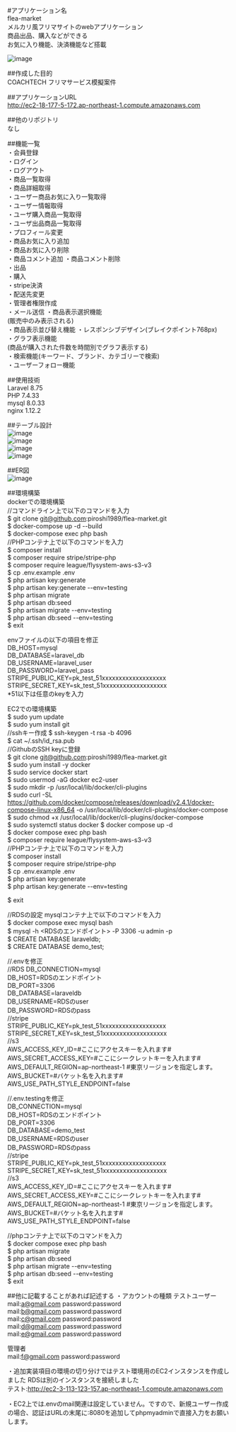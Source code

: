 #アプリケーション名  
flea-market  
メルカリ風フリマサイトのwebアプリケーション  
商品出品、購入などができる  
お気に入り機能、決済機能など搭載  
  
![image](https://github.com/piroshi1989/flea-market/assets/123999429/fce8be5e-91b4-4dea-8936-b8c2acecf185)
  
  
##作成した目的  
COACHTECH フリマサービス模擬案件  
  
##アプリケーションURL  
http://ec2-18-177-5-172.ap-northeast-1.compute.amazonaws.com  
  
##他のリポジトリ  
なし  
  
##機能一覧  
・会員登録  
・ログイン  
・ログアウト  
・商品一覧取得  
・商品詳細取得  
・ユーザー商品お気に入り一覧取得  
・ユーザー情報取得  
・ユーザ購入商品一覧取得  
・ユーザ出品商品一覧取得  
・プロフィール変更  
・商品お気に入り追加  
・商品お気に入り削除  
・商品コメント追加 
・商品コメント削除  
・出品  
・購入  
・stripe決済  
・配送先変更  
・管理者権限作成  
・メール送信
・商品表示選択機能  
(販売中のみ表示される)  
・商品表示並び替え機能
・レスポンシブデザイン(ブレイクポイント768px)  
・グラフ表示機能  
(商品が購入された件数を時間別でグラフ表示する)  
・検索機能(キーワード、ブランド、カテゴリーで検索)  
・ユーザーフォロー機能  
  
##使用技術  
Laravel 8.75  
PHP 7.4.33  
mysql 8.0.33  
nginx 1.12.2  
  
##テーブル設計  
![image](https://github.com/piroshi1989/flea-market/assets/123999429/3be32db0-540f-464a-b698-670f52e4e35c)  
![image](https://github.com/piroshi1989/flea-market/assets/123999429/df0c6599-b738-431e-8f86-91af15ee6ad8)  
![image](https://github.com/piroshi1989/flea-market/assets/123999429/937e33a4-6f16-4704-9c72-cca3feee340a)  
![image](https://github.com/piroshi1989/flea-market/assets/123999429/f7c7fad4-b5d5-49f2-80c0-57f4d13e8dca)  
  
##ER図  
![image](https://github.com/piroshi1989/flea-market/assets/123999429/a1bd4bb9-314b-49c4-b283-ac569d2f7bf0)  
  
##環境構築  
dockerでの環境構築  
//コマンドライン上で以下のコマンドを入力  
$ git clone git@github.com:piroshi1989/flea-market.git  
$ docker-compose up -d --build  
$ docker-compose exec php bash  
//PHPコンテナ上で以下のコマンドを入力  
$ composer install  
$ composer require stripe/stripe-php  
$ composer require league/flysystem-aws-s3-v3  
$ cp .env.example .env  
$ php artisan key:generate  
$ php artisan key:generate --env=testing  
$ php artisan migrate  
$ php artisan db:seed  
$ php artisan migrate --env=testing  
$ php artisan db:seed --env=testing  
$ exit  
  
envファイルの以下の項目を修正  
DB_HOST=mysql  
DB_DATABASE=laravel_db  
DB_USERNAME=laravel_user  
DB_PASSWORD=laravel_pass  
STRIPE_PUBLIC_KEY=pk_test_51xxxxxxxxxxxxxxxxxxx  
STRIPE_SECRET_KEY=sk_test_51xxxxxxxxxxxxxxxxxxx  
*51以下は任意のkeyを入力  
  
EC2での環境構築  
$ sudo yum update  
$ sudo yum install git  
//sshキー作成
$ ssh-keygen -t rsa -b 4096  
$ cat ~/.ssh/id_rsa.pub  
//GithubのSSH keyに登録  
$ git clone git@github.com:piroshi1989/flea-market.git  
$ sudo yum install -y docker  
$ sudo service docker start  
$ sudo usermod -aG docker ec2-user  
$ sudo mkdir -p /usr/local/lib/docker/cli-plugins  
$ sudo curl -SL https://github.com/docker/compose/releases/download/v2.4.1/docker-compose-linux-x86_64 -o /usr/local/lib/docker/cli-plugins/docker-compose  
$ sudo chmod +x /usr/local/lib/docker/cli-plugins/docker-compose  
$ sudo systemctl status docker
$ docker compose up -d  
$ docker compose exec php bash  
$ composer require league/flysystem-aws-s3-v3  
//PHPコンテナ上で以下のコマンドを入力  
$ composer install  
$ composer require stripe/stripe-php  
$ cp .env.example .env  
$ php artisan key:generate  
$ php artisan key:generate --env=testing  

$ exit  
  
//RDSの設定 mysqlコンテナ上で以下のコマンドを入力  
$ docker compose exec mysql bash  
$ mysql -h <RDSのエンドポイント> -P 3306 -u admin -p  
$ CREATE DATABASE laraveldb;  
$ CREATE DATABASE demo_test;  
  
//.envを修正  
//RDS
DB_CONNECTION=mysql  
DB_HOST=RDSのエンドポイント  
DB_PORT=3306  
DB_DATABASE=laraveldb  
DB_USERNAME=RDSのuser  
DB_PASSWORD=RDSのpass  
//stripe  
STRIPE_PUBLIC_KEY=pk_test_51xxxxxxxxxxxxxxxxxxx  
STRIPE_SECRET_KEY=sk_test_51xxxxxxxxxxxxxxxxxxx  
//s3  
AWS_ACCESS_KEY_ID=#ここにアクセスキーを入れます#  
AWS_SECRET_ACCESS_KEY=#ここにシークレットキーを入れます#  
AWS_DEFAULT_REGION=ap-northeast-1 #東京リージョンを指定します。  
AWS_BUCKET=#バケット名を入れます#  
AWS_USE_PATH_STYLE_ENDPOINT=false  
  
//.env.testingを修正  
DB_CONNECTION=mysql  
DB_HOST=RDSのエンドポイント  
DB_PORT=3306  
DB_DATABASE=demo_test  
DB_USERNAME=RDSのuser  
DB_PASSWORD=RDSのpass  
//stripe  
STRIPE_PUBLIC_KEY=pk_test_51xxxxxxxxxxxxxxxxxxx  
STRIPE_SECRET_KEY=sk_test_51xxxxxxxxxxxxxxxxxxx  
//s3  
AWS_ACCESS_KEY_ID=#ここにアクセスキーを入れます#  
AWS_SECRET_ACCESS_KEY=#ここにシークレットキーを入れます#  
AWS_DEFAULT_REGION=ap-northeast-1 #東京リージョンを指定します。  
AWS_BUCKET=#バケット名を入れます#  
AWS_USE_PATH_STYLE_ENDPOINT=false  
  
//phpコンテナ上で以下のコマンドを入力  
$ docker compose exec php bash  
$ php artisan migrate  
$ php artisan db:seed  
$ php artisan migrate --env=testing  
$ php artisan db:seed --env=testing  
$ exit  



##他に記載することがあれば記述する
・アカウントの種類
テストユーザー  
mail:a@gmail.com password:password  
mail:b@gmail.com password:password  
mail:c@gmail.com password:password  
mail:d@gmail.com password:password  
mail:e@gmail.com password:password  
  
管理者  
mail:f@gmail.com  password:password  
  
・追加実装項目の環境の切り分けではテスト環境用のEC2インスタンスを作成しました
RDSは別のインスタンスを接続しました  
テスト:http://ec2-3-113-123-157.ap-northeast-1.compute.amazonaws.com  
  
・EC2上では.envのmail関連は設定していません。ですので、新規ユーザー作成の場合、認証はURLの末尾に:8080を追加してphpmyadminで直接入力をお願いします。  
